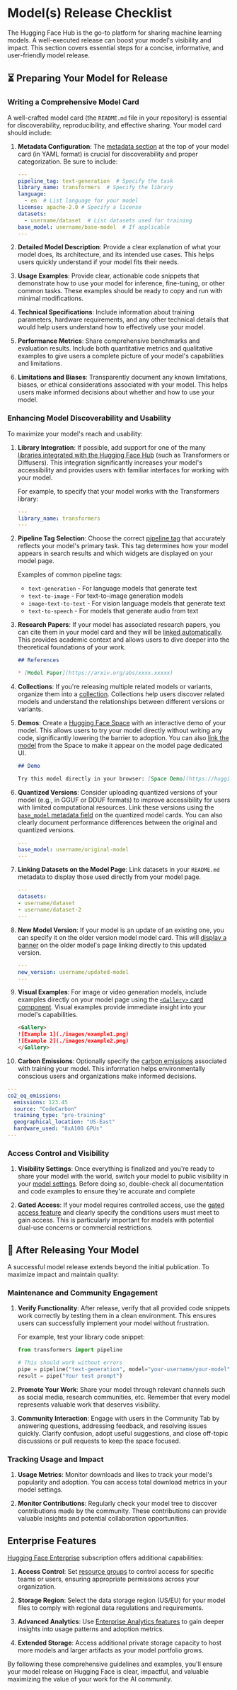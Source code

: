 # Model(s) Release Checklist

The Hugging Face Hub is the go-to platform for sharing machine learning models. A well-executed release can boost your model's visibility and impact. This section covers essential steps for a concise, informative, and user-friendly model release.

## ⏳ Preparing Your Model for Release

### Writing a Comprehensive Model Card

A well-crafted model card (the ```README.md``` file in your repository) is essential for discoverability, reproducibility, and effective sharing. Your model card should include:

1. **Metadata Configuration**: The [metadata section](https://huggingface.co/docs/hub/model-cards#model-card-metadata) at the top of your model card (in YAML format) is crucial for discoverability and proper categorization. Be sure to include:
   ```yaml
   ---
   pipeline_tag: text-generation  # Specify the task
   library_name: transformers  # Specify the library
   language:
     - en  # List language for your model
   license: apache-2.0 # Specify a license
   datasets:
     - username/dataset  # List datasets used for training
   base_model: username/base-model  # If applicable
   ---
   ```

2. **Detailed Model Description**: Provide a clear explanation of what your model does, its architecture, and its intended use cases. This helps users quickly understand if your model fits their needs.

3. **Usage Examples**: Provide clear, actionable code snippets that demonstrate how to use your model for inference, fine-tuning, or other common tasks. These examples should be ready to copy and run with minimal modifications.

4. **Technical Specifications**: Include information about training parameters, hardware requirements, and any other technical details that would help users understand how to effectively use your model.

5. **Performance Metrics**: Share comprehensive benchmarks and evaluation results. Include both quantitative metrics and qualitative examples to give users a complete picture of your model's capabilities and limitations.

6. **Limitations and Biases**: Transparently document any known limitations, biases, or ethical considerations associated with your model. This helps users make informed decisions about whether and how to use your model.


### Enhancing Model Discoverability and Usability

To maximize your model's reach and usability:

1. **Library Integration**: If possible, add support for one of the many [libraries integrated with the Hugging Face Hub](https://huggingface.co/docs/hub/models-libraries) (such as Transformers or Diffusers). This integration significantly increases your model's accessibility and provides users with familiar interfaces for working with your model.

   For example, to specify that your model works with the Transformers library:
   ```yaml
   ---
   library_name: transformers
   ---
   ```

2. **Pipeline Tag Selection**: Choose the correct [pipeline tag](https://huggingface.co/docs/hub/model-cards#specifying-a-task--pipelinetag-) that accurately reflects your model's primary task. This tag determines how your model appears in search results and which widgets are displayed on your model page.

   Examples of common pipeline tags:
   - `text-generation` - For language models that generate text
   - `text-to-image` - For text-to-image generation models
   - `image-text-to-text` - For vision language models that generate text
   - `text-to-speech` - For models that generate audio from text

3. **Research Papers**: If your model has associated research papers, you can cite them in your model card and they will be [linked automatically](https://huggingface.co/docs/hub/model-cards#linking-a-paper). This provides academic context and allows users to dive deeper into the theoretical foundations of your work.

   ```markdown
   ## References
   
   * [Model Paper](https://arxiv.org/abs/xxxx.xxxxx)
   ```

4. **Collections**: If you're releasing multiple related models or variants, organize them into a [collection](https://huggingface.co/docs/hub/collections). Collections help users discover related models and understand the relationships between different versions or variants.

5. **Demos**: Create a [Hugging Face Space](https://huggingface.co/docs/hub/spaces) with an interactive demo of your model. This allows users to try your model directly without writing any code, significantly lowering the barrier to adoption. You can also [link the model](https://huggingface.co/docs/hub/spaces-config-reference) from the Space to make it appear on the model page dedicated UI.

   ```markdown
   ## Demo
   
   Try this model directly in your browser: [Space Demo](https://huggingface.co/spaces/username/model-demo)
   ```

6. **Quantized Versions**: Consider uploading quantized versions of your model (e.g., in GGUF or DDUF formats) to improve accessibility for users with limited computational resources. Link these versions using the [`base_model` metadata field](https://huggingface.co/docs/hub/model-cards#specifying-a-base-model) on the quantized model cards. You can also clearly document performance differences between the original and quantized versions.

   ```yaml
   ---
   base_model: username/original-model
   ---
   ```

7. **Linking Datasets on the Model Page**: Link datasets in your ```README.md``` metadata to display those used directly from your model page.

   ```yaml
   ---
   datasets:
   - username/dataset
   - username/dataset-2
   ---
   ```

8. **New Model Version**: If your model is an update of an existing one, you can specify it on the older version model model card. This will [display a banner](https://huggingface.co/docs/hub/en/model-cards#specifying-a-new-version) on the older model's page linking directly to this updated version.

   ```yaml
   ---
   new_version: username/updated-model
   ---
   ```

9. **Visual Examples**: For image or video generation models, include examples directly on your model page using the [`<Gallery>` card component](https://huggingface.co/docs/hub/en/model-cards-components#the-gallery-component). Visual examples provide immediate insight into your model's capabilities.

   ```markdown
   <Gallery>
   ![Example 1](./images/example1.png)
   ![Example 2](./images/example2.png)
   </Gallery>
   ```

10. **Carbon Emissions**: Optionally specify the [carbon emissions](https://huggingface.co/docs/hub/model-cards-co2) associated with training your model. This information helps environmentally conscious users and organizations make informed decisions.

   ```yaml
   ---
   co2_eq_emissions:
     emissions: 123.45
     source: "CodeCarbon"
     training_type: "pre-training"
     geographical_location: "US-East"
     hardware_used: "8xA100 GPUs"
   ---
   ```

### Access Control and Visibility

1. **Visibility Settings**: Once everything is finalized and you're ready to share your model with the world, switch your model to public visibility in your [model settings](https://huggingface.co/docs/hub/repositories-settings). Before doing so, double-check all documentation and code examples to ensure they're accurate and complete

2. **Gated Access**: If your model requires controlled access, use the [gated access feature](https://huggingface.co/docs/hub/models-gated) and clearly specify the conditions users must meet to gain access. This is particularly important for models with potential dual-use concerns or commercial restrictions.

## 🏁 After Releasing Your Model

A successful model release extends beyond the initial publication. To maximize impact and maintain quality:

### Maintenance and Community Engagement

1. **Verify Functionality**: After release, verify that all provided code snippets work correctly by testing them in a clean environment. This ensures users can successfully implement your model without frustration.

   For example, test your library code snippet:
   ```python
   from transformers import pipeline

   # This should work without errors
   pipe = pipeline("text-generation", model="your-username/your-model")
   result = pipe("Your test prompt")
   ```

2. **Promote Your Work**: Share your model through relevant channels such as social media, research communities, etc. Remember that every model represents valuable work that deserves visibility.

3. **Community Interaction**: Engage with users in the Community Tab by answering questions, addressing feedback, and resolving issues quickly. Clarify confusion, adopt useful suggestions, and close off-topic discussions or pull requests to keep the space focused.

### Tracking Usage and Impact

1. **Usage Metrics**: Monitor downloads and likes to track your model's popularity and adoption. You can access total download metrics in your model settings.

2. **Monitor Contributions**: Regularly check your model tree to discover contributions made by the community. These contributions can provide valuable insights and potential collaboration opportunities.

## Enterprise Features

[Hugging Face Enterprise](https://huggingface.co/enterprise) subscription offers additional capabilities:

1. **Access Control**: Set [resource groups](https://huggingface.co/docs/hub/security-resource-groups) to control access for specific teams or users, ensuring appropriate permissions across your organization.

2. **Storage Region**: Select the data storage region (US/EU) for your model files to comply with regional data regulations and requirements.

3. **Advanced Analytics**: Use [Enterprise Analytics features](https://huggingface.co/docs/hub/enterprise-hub-analytics) to gain deeper insights into usage patterns and adoption metrics.

4. **Extended Storage**: Access additional private storage capacity to host more models and larger artifacts as your model portfolio grows.

By following these comprehensive guidelines and examples, you'll ensure your model release on Hugging Face is clear, impactful, and valuable maximizing the value of your work for the AI community.
